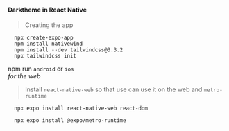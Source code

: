 #### Darktheme in React Native
>Creating the app
```
  npx create-expo-app
  npm install nativewind
  npm install --dev tailwindcss@3.3.2
  npx tailwindcss init
```
npm run `android` or `ios`  
_for the web_
>Install `react-native-web` so that use can use it on the web and `metro-runtime`

```
  npx expo install react-native-web react-dom
```

```
  npx expo install @expo/metro-runtime
```